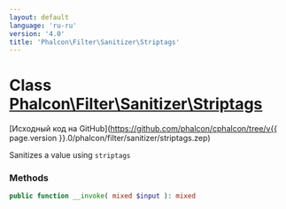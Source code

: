 ```yaml
---
layout: default
language: 'ru-ru'
version: '4.0'
title: 'Phalcon\Filter\Sanitizer\Striptags'
---
```


# Class [Phalcon\Filter\Sanitizer\Striptags](Phalcon_Filter_Sanitizer_Striptags)

[Исходный код на GitHub](https://github.com/phalcon/cphalcon/tree/v{{ page.version }}.0/phalcon/filter/sanitizer/striptags.zep)

Sanitizes a value using `striptags`

### Methods

```php
public function __invoke( mixed $input ): mixed
```